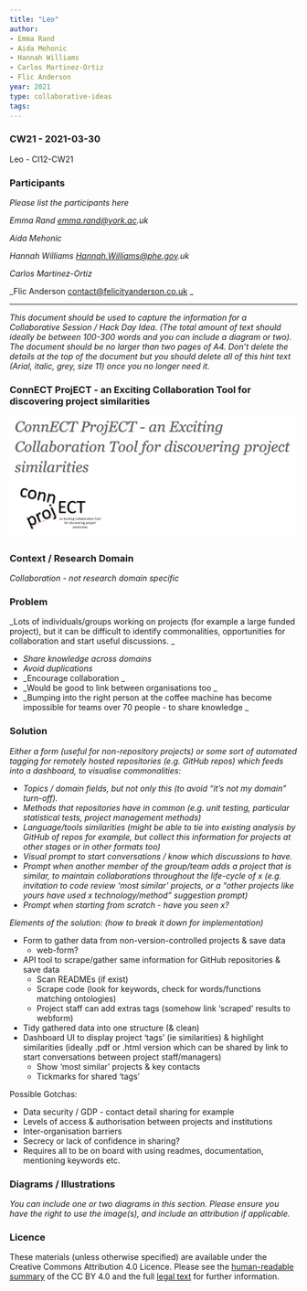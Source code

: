 ```yaml
---
title: "Leo"
author:
- Emma Rand
- Aida Mehonic
- Hannah Williams
- Carlos Martinez-Ortiz
- Flic Anderson
year: 2021
type: collaborative-ideas
tags:
---
```


### CW21 - 2021-03-30

Leo - CI12-CW21


### **Participants**

_Please list the participants here_

_Emma Rand emma.rand@york.ac.uk_

_Aida Mehonic_

_Hannah Williams Hannah.Williams@phe.gov.uk_

_Carlos Martinez-Ortiz_

_Flic Anderson  [contact@felicityanderson.co.uk](mailto:contact@felicityanderson.co.uk) _



---


_This document should be used to capture the information for a Collaborative Session / Hack Day Idea. (The total amount of text should ideally be between 100-300 words and you can include a diagram or two). The document should be no larger than two pages of A4. Don’t delete the details at the top of the document but you should delete all of this hint text (Arial, italic, grey, size 11) once you no longer need it._


### ConnECT ProjECT - an Exciting Collaboration Tool for discovering project similarities


![Connect word cloud](../static/images/cw21-connect.jpg)



### **Context / Research Domain**

_Collaboration - not research domain specific_


### **Problem**

_Lots of individuals/groups working on projects (for example a large funded project), but it can be difficult to identify commonalities, opportunities for collaboration and start useful discussions. _

*   _Share knowledge across domains_
*   _Avoid duplications_
*   _Encourage collaboration _
*   _Would be good to link between organisations too _
*   _Bumping into the right person at the coffee machine has become impossible for teams over 70 people - to share knowledge _


### **Solution**

_Either a form (useful for non-repository projects) or some sort of automated tagging for remotely hosted repositories (e.g. GitHub repos) which feeds into a dashboard, to visualise commonalities:_



*   _Topics / domain fields, but not only this (to avoid “it’s not my domain” turn-off)._
*   _Methods that repositories have in common (e.g. unit testing, particular statistical tests, project management methods)_
*   _Language/tools similarities (might be able to tie into existing analysis by GitHub of repos for example, but collect this information for projects at other stages or in other formats too)_
*   _Visual prompt to start conversations / know which discussions to have._
*   _Prompt when another member of the group/team adds a project that is similar, to maintain collaborations throughout the life-cycle of x (e.g. invitation to code review ‘most similar’ projects, or a “other projects like yours have used x technology/method” suggestion prompt)_
*   _Prompt when starting from scratch - have you seen x?_

_Elements of the solution: (how to break it down for implementation)_



*   Form to gather data from non-version-controlled projects & save data
    *   web-form?
*   API tool to scrape/gather same information for GitHub repositories & save data
    *   Scan READMEs (if exist)
    *   Scrape code (look for keywords, check for words/functions matching ontologies)
    *   Project staff can add extras tags (somehow link ‘scraped’ results to webform)
*   Tidy gathered data into one structure (& clean)
*   Dashboard UI to display project ‘tags’ (ie similarities) & highlight similarities (ideally .pdf or .html version which can be shared by link to start conversations between project staff/managers)
    *   Show ‘most similar’ projects & key contacts
    *   Tickmarks for shared ‘tags’

Possible Gotchas: 



*   Data security / GDP - contact detail sharing for example
*   Levels of access & authorisation between projects and institutions
*   Inter-organisation barriers
*   Secrecy or lack of confidence in sharing?
*   Requires all to be on board with using readmes, documentation, mentioning keywords etc.


### **Diagrams / Illustrations**

_You can include one or two diagrams in this section. Please ensure you have the right to use the image(s), and include an attribution if applicable._



### Licence

These materials (unless otherwise specified) are available under the Creative Commons Attribution 4.0 Licence. Please see the [human-readable summary](https://creativecommons.org/licenses/by/4.0/) of the CC BY 4.0 and the full [legal text](https://creativecommons.org/licenses/by/4.0/legalcode) for further information. 

